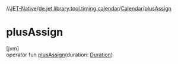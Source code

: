 //[JET-Native](../../../index.md)/[de.jet.library.tool.timing.calendar](../index.md)/[Calendar](index.md)/[plusAssign](plus-assign.md)

# plusAssign

[jvm]\
operator fun [plusAssign](plus-assign.md)(duration: [Duration](https://kotlinlang.org/api/latest/jvm/stdlib/kotlin.time/-duration/index.html))
